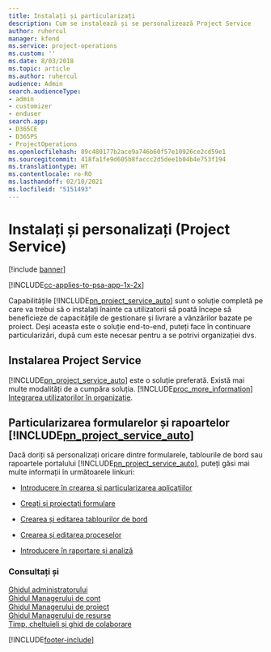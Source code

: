 ```yaml
---
title: Instalați și particularizați
description: Cum se instalează și se personalizează Project Service
author: ruhercul
manager: kfend
ms.service: project-operations
ms.custom: ''
ms.date: 8/03/2018
ms.topic: article
ms.author: ruhercul
audience: Admin
search.audienceType:
- admin
- customizer
- enduser
search.app:
- D365CE
- D365PS
- ProjectOperations
ms.openlocfilehash: 89c480177b2ace9a746b60f57e10926ce2cd59e1
ms.sourcegitcommit: 418fa1fe9d605b8faccc2d5dee1b04b4e753f194
ms.translationtype: HT
ms.contentlocale: ro-RO
ms.lasthandoff: 02/10/2021
ms.locfileid: "5151493"
---
```

# <a name="install-and-customize-project-service"></a>Instalați și personalizați (Project Service)

[!include [banner](../includes/psa-now-project-operations.md)]

[!INCLUDE[cc-applies-to-psa-app-1x-2x](../includes/cc-applies-to-psa-app-1x-2x.md)]

Capabilitățile [!INCLUDE[pn_project_service_auto](../includes/pn-project-service-auto.md)] sunt o soluție completă pe care va trebui să o instalați înainte ca utilizatorii să poată începe să beneficieze de capacitățile de gestionare și livrare a vânzărilor bazate pe proiect. Deși aceasta este o soluție end-to-end, puteți face în continuare particularizări, după cum este necesar pentru a se potrivi organizației dvs.  
<!-- TODO: I expect to find the information on how to get and install this here. Please find that and add it here. Same for Project Service.--> 
  
## <a name="install-project-service"></a>Instalarea Project Service  
 [!INCLUDE[pn_project_service_auto](../includes/pn-project-service-auto.md)] este o soluție preferată. Există mai multe modalități de a cumpăra soluția. [!INCLUDE[proc_more_information](../includes/proc-more-information.md)] [Integrarea utilizatorilor în organizație](https://docs.microsoft.com/dynamics365/customerengagement/on-premises/admin/onboard-your-organization-and-users-to-dynamics-365-online).  
  
## <a name="customize-pn_project_service_auto-forms-and-reports"></a>Particularizarea formularelor și rapoartelor [!INCLUDE[pn_project_service_auto](../includes/pn-project-service-auto.md)]  
 Dacă doriți să personalizați oricare dintre formularele, tablourile de bord sau rapoartele portalului [!INCLUDE[pn_project_service_auto](../includes/pn-project-service-auto.md)], puteți găsi mai multe informații în următoarele linkuri:  
  
- [Introducere în crearea și particularizarea aplicațiilor](https://docs.microsoft.com/dynamics365/customerengagement/on-premises/customize/getting-started-customization)  
  
- [Creați și proiectați formulare](https://docs.microsoft.com/dynamics365/customerengagement/on-premises/customize/create-design-forms)  
  
- [Crearea și editarea tablourilor de bord](https://docs.microsoft.com/dynamics365/customerengagement/on-premises/customize/create-edit-dashboards)  
  
- [Crearea și editarea proceselor](https://docs.microsoft.com/dynamics365/customerengagement/on-premises/customize/guide-staff-through-common-tasks-processes)  
  
- [Introducere în raportare și analiză](https://docs.microsoft.com/dynamics365/customerengagement/on-premises/analytics/reporting-analytics-with-dynamics-365)  
  
### <a name="see-also"></a>Consultați și  
 [Ghidul administratorului](../psa/admin-guide.md)   
 [Ghidul Managerului de cont](../psa/account-manager-guide.md)   
 [Ghidul Managerului de proiect](../psa/project-manager-guide.md)   
 [Ghidul Managerului de resurse](../psa/resource-manager-guide.md)   
 [Timp, cheltuieli și ghid de colaborare](../psa/time-expense-collaboration-guide.md)


[!INCLUDE[footer-include](../includes/footer-banner.md)]
